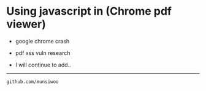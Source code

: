 # Using javascript in (Chrome pdf viewer)






  * google chrome crash

  * pdf xss vuln research

  * I will continue to add..




***

~~~
github.com/munsiwoo
~~~ 
